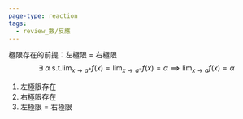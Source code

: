 ```yaml
---
page-type: reaction
tags:
  - review_數/反應
---
```

極限存在的前提：左極限 = 右極限
$$
\exists\ \alpha\ \text{s.t.} \lim_{ x \to a^{+} } f(x) = \lim_{ x \to a^{-} } f(x) = \alpha\implies \lim_{ x \to a } f(x) = \alpha
$$
1. 左極限存在
2. 右極限存在
3. 左極限 = 右極限